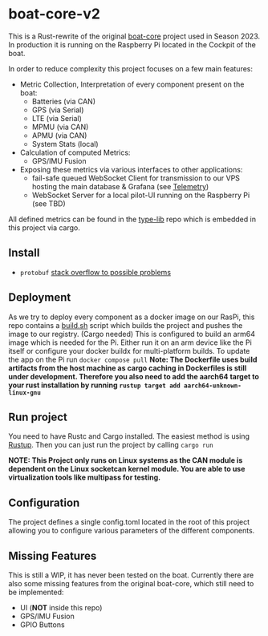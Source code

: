 # boat-core-v2
This is a Rust-rewrite of the original [boat-core](https://github.com/WannSea/boat-core/) project used in Season 2023. In production it is running on the Raspberry Pi located in the Cockpit of the boat.

In order to reduce complexity this project focuses on a few main features:
- Metric Collection, Interpretation of every component present on the boat:
    - Batteries (via CAN)
    - GPS (via Serial)
    - LTE (via Serial)
    - MPMU (via CAN)
    - APMU (via CAN)
    - System Stats (local)
- Calculation of computed Metrics:
    - GPS/IMU Fusion
- Exposing these metrics via various interfaces to other applications:
    - fail-safe queued WebSocket Client for transmission to our VPS hosting the main database & Grafana (see [Telemetry](https://github.com/WannSea/Telemetry))
    - WebSocket Server for a local pilot-UI running on the Raspberry Pi (see TBD)

All defined metrics can be found in the [type-lib](https://github.com/WannSea/type-lib/) repo which is embedded in this project via cargo.

## Install
- ``protobuf`` [stack overflow to possible problems](https://stackoverflow.com/questions/56031098/protobuf-timestamp-not-found)


## Deployment
As we try to deploy every component as a docker image on our RasPi, this repo contains a [build.sh](./build.sh) script which builds the project and pushes the image to our registry. (Cargo needed)
This is configured to build an arm64 image which is needed for the Pi. Either run it on an arm device like the Pi itself or configure your docker buildx for multi-platform builds.
To update the app on the Pi run `docker compose pull`
**Note: The Dockerfile uses build artifacts from the host machine as cargo caching in Dockerfiles is still under development. Therefore you also need to add the aarch64 target to your rust installation by running `rustup target add aarch64-unknown-linux-gnu`**

## Run project
You need to have Rustc and Cargo installed. The easiest method is using [Rustup](https://rustup.rs/).
Then you can just run the project by calling `cargo run`

**NOTE: This Project only runs on Linux systems as the CAN module is dependent on the Linux socketcan kernel module. You are able to use virtualization tools like multipass for testing.**

## Configuration
The project defines a single config.toml located in the root of this project allowing you to configure various parameters of the different components.

## Missing Features
This is still a WIP, it has never been tested on the boat. Currently there are also some missing features from the original boat-core, which still need to be implemented:
- UI (**NOT** inside this repo)
- GPS/IMU Fusion
- GPIO Buttons

